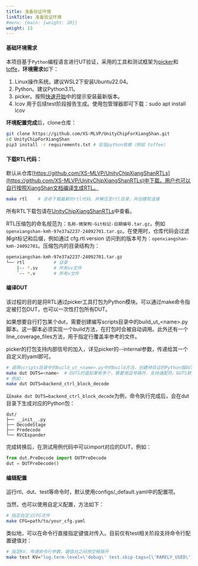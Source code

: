 ```yaml
---
title: 准备验证环境
linkTitle: 准备验证环境
#menu: {main: {weight: 20}}
weight: 13
---
```


#### 基础环境需求

本项目基于`Python`编程语言进行UT验证，采用的工具和测试框架为[picker](https://github.com/XS-MLVP/picker)和[toffe](https://github.com/XS-MLVP/toffe)，**环境需求**如下：

1. Linux操作系统。建议WSL2下安装Ubuntu22.04。
1. Python。建议Python3.11。
1. picker。按照[快速开始](https://open-verify.cc/mlvp/docs/quick-start/installer/)中的提示安装最新版本。
1. lcov 用于后续test阶段报告生成。使用包管理器即可下载：sudo apt install lcov

**环境配置完成**后，clone仓库：
```bash
git clone https://github.com/XS-MLVP/UnityChipForXiangShan.git
cd UnityChipForXiangShan
pip3 install -r requirements.txt # 安装python依赖（例如 toffee）
```

#### 下载RTL代码： 

默认从仓库[https://github.com/XS-MLVP/UnityChipXiangShanRTLs](https://github.com/XS-MLVP/UnityChipXiangShanRTLs)中下载。用户也可以自行按照XiangShan文档编译生成RTL。

```bash
make rtl    # 该命下载最新的rtl代码，并解压至rtl目录，并创建软连接
```

所有RTL下载包请在[UnityChipXiangShanRTLs](https://github.com/XS-MLVP/UnityChipXiangShanRTLs)中查看。

RTL压缩包的命名规范为：`名称-微架构-Git标记-日期编号.tar.gz`，例如`openxiangshan-kmh-97e37a2237-24092701.tar.gz`。在使用时，仓库代码会过滤掉git标记和后缀，例如通过 cfg.rtl.version 访问到的版本号为：`openxiangshan-kmh-24092701`。压缩包内的目录结构为：

```bash
openxiangshan-kmh-97e37a2237-24092701.tar.gz
└── rtl           # 目录
    |-- *.sv      # 所有sv文件
    `-- *.v       # 所有v文件
```

#### 编译DUT

该过程的目的是将RTL通过picker工具打包为Python模块。可以通过make命令指定被打包DUT，也可以一次性打包所有DUT。

如果想要自行打包某个dut，需要创建编写scripts目录中的build\_ut\_\<name\>.py脚本。这一脚本必须实现一个build方法，在打包时会被自动调用。此外还有一个line\_coverage\_files方法，用于指定行覆盖率参考的文件。

picker的打包支持内部信号的加入，详见picker的\-\-internal参数，传递给其一个自定义的yaml即可。

```bash
# 调用scripts目录中的build_ut_<name>.py中的build方法，创建待验证的Python版DUT
make dut DUTS=<name>  # DUTS的值如果有多个，需要用逗号隔开，支持通配符。DUTS默认值为 "*"，编译所有DUT
# 例如：
make dut DUTS=backend_ctrl_block_decode
```

以`make dut DUTS=backend_ctrl_block_decode`为例，命令执行完成后，会在dut目录下生成对应的Python包：

```
dut/
├── __init__.py
├── DecodeStage
├── Predecode
└── RVCExpander
```

完成转换后，在测试用例代码中可以import对应的DUT，例如：
```python
from dut.PreDecode import DUTPreDecode
dut = DUTPreDecode()
```

#### 编辑配置
运行rtl、dut、test等命令时，默认使用configs/_default.yaml中的配置项。

当然，也可以使用自定义配置，方法如下：

```bash
# 指定自定义CFG文件
make CFG=path/to/your_cfg.yaml
```

类似地，可以在命令行直接指定键值对传入。目前仅有test相关阶段支持命令行配置键值对：
```bash
# 指定KV，传递命令行参数，键值对之间用空格隔开
make test KV="log.term-level=\'debug\' test.skip-tags=[\'RARELY_USED\']"
```